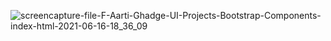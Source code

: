 ![screencapture-file-F-Aarti-Ghadge-UI-Projects-Bootstrap-Components-index-html-2021-06-16-18_36_09](https://user-images.githubusercontent.com/84341328/122254455-c18f5f80-ceea-11eb-82eb-6807d16cf439.png)
